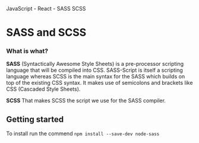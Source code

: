JavaScript - React - SASS SCSS

# SASS and SCSS

### What is what?

**SASS** (Syntactically Awesome Style Sheets) is a pre-processor scripting language that will be compiled into CSS. SASS-Script is itself a scripting language whereas SCSS is the main syntax for the SASS which builds on top of the existing CSS syntax. It makes use of semicolons and brackets like CSS (Cascaded Style Sheets).

**SCSS** That makes SCSS the script we use for the SASS compiler.

## Getting started

To install run the commend `npm install --save-dev node-sass`